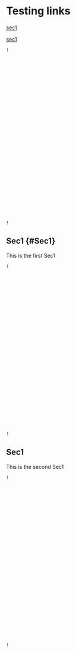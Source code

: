 
# Testing links

[sec1](#Sec1)

[sec1](Sec1)

```
!
































!
```

## Sec1 {#Sec1}

This is the first Sec1

```
!































!
```

## Sec1

This is the second Sec1

```
!































!
```
